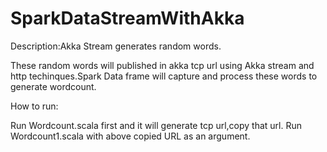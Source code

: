 # SparkDataStreamWithAkka
  
  Description:Akka Stream generates random words.

These random words will published in akka tcp url using Akka stream and http techinques.Spark Data frame will capture and process these words to generate wordcount.


How to run:

Run Wordcount.scala first and it will generate tcp url,copy that url.
Run Wordcount1.scala with above copied URL as an argument.
